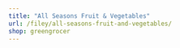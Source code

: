 ```yaml
---
title: "All Seasons Fruit & Vegetables"
url: /filey/all-seasons-fruit-and-vegetables/
shop: greengrocer
---
```

